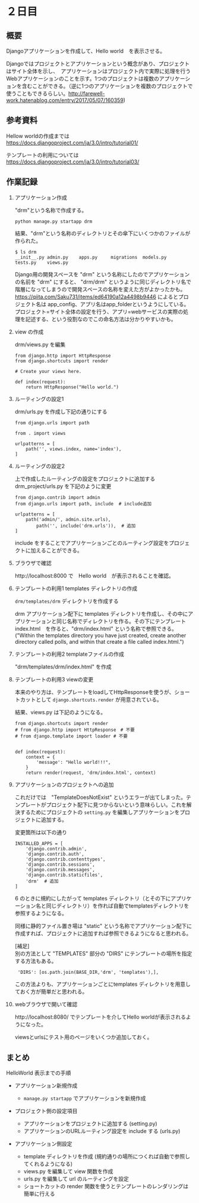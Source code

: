 # ２日目

## 概要
Djangoアプリケーションを作成して、Hello world　を表示させる。

Djangoではプロジェクトとアプリケーションという概念があり、プロジェクトはサイト全体を示し、　アプリケーションはプロジェクト内で実際に処理を行うWebアプリケーションのことを示す。1つのプロジェクトは複数のアプリケーションを含むことができる。（逆に1つのアプリケーションを複数のプロジェクトで使うこともできるらしい。http://farewell-work.hatenablog.com/entry/2017/05/07/160359)

## 参考資料

Hellow worldの作成までは https://docs.djangoproject.com/ja/3.0/intro/tutorial01/ 


テンプレートの利用については
https://docs.djangoproject.com/ja/3.0/intro/tutorial03/


## 作業記録
1. アプリケーション作成

    "drm"という名称で作成する。
    ```
    python manage.py startapp drm
    ```
    結果、"drm"という名称のディレクトリとその傘下にいくつかのファイルが作られた。
    ```
    $ ls drm
    __init__.py admin.py    apps.py     migrations  models.py   tests.py    views.py
    ```

    Django用の開発スペースを "drm" という名称にしたのでアプリケーションの名前を "drm" にすると、 "drm/drm" というように同じディレクトリ名で階層になってしまうので開発スペースの名称を変えた方がよかったかも。  
    https://qiita.com/Saku731/items/ed64190a12a4498b9446 によるとプロジェクト名は app_config、アプリ名はapp_folderというようにしている。プロジェクト=サイト全体の設定を行う、アプリ=webサービスの実際の処理を記述する、という役割なのでこの命名方法は分かりやすいかも。

2. view の作成

    drm/views.py を編集
    ```
    from django.http import HttpResponse
    from django.shortcuts import render

    # Create your views here.

    def index(request):
        return HttpResponse("Hello world.")
    ```

3. ルーティングの設定1

    drm/urls.py を作成し下記の通りにする
    ```
    from django.urls import path

    from . import views

    urlpatterns = [
        path('', views.index, name='index'),
    ]
    ```

4. ルーティングの設定2

    上で作成したルーティングの設定をプロジェクトに追加する　　
    drm_project/urls.py を下記のように変更

    ```
    from django.contrib import admin
    from django.urls import path, include  # include追加

    urlpatterns = [
        path('admin/', admin.site.urls),
            path('', include('drm.urls')),  # 追加
    ]
    ```

    include をすることでアプリケーションごとのルーティング設定をプロジェクトに加えることができる。

5. ブラウザで確認

    http://localhost:8000 で　Hello world　が表示されることを確認。

6. テンプレートの利用1 templates ディレクトリの作成

    `drm/templates/drm`  ディレクトリを作成する

    drm アプリケーション配下に templates ディレクトリを作成し、その中にアプリケーションと同じ名称でディレクトリを作る。その下にテンプレート index.html　を作ると、"drm/index.html" という名称で参照できる。("Within the templates directory you have just created, create another directory called polls, and within that create a file called index.html.")  

7. テンプレートの利用2 templateファイルの作成

    "drm/templates/drm/index.html" を作成

8. テンプレートの利用3 viewの変更

    本来のやり方は、テンプレートをloadしてHttpResponseを使うが、ショートカットとして `django.shortcuts.render` が用意されている。

    結果、views.py は下記のようになる。
    ```
    from django.shortcuts import render
    # from django.http import HttpResponse　# 不要
    # from django.template import loader # 不要


    def index(request):
        context = {
            'message': "Hello world!!!",
        }
        return render(request, 'drm/index.html', context)
    ```

9. アプリケーションのプロジェクトへの追加

    これだけでは　"TemplateDoesNotExist" というエラーが出てしまった。テンプレートがプロジェクト配下に見つからないという意味らしい。これを解決するためにプロジェクトの `setting.py` を編集しアプリケーションをプロジェクトに追加する。

    変更箇所は以下の通り
    ```
    INSTALLED_APPS = [
        'django.contrib.admin',
        'django.contrib.auth',
        'django.contrib.contenttypes',
        'django.contrib.sessions',
        'django.contrib.messages',
        'django.contrib.staticfiles',
        'drm'  # 追加
    ]
    ```

    6 のときに規約にしたがって templates ディレクトリ（とその下にアプリケーション名と同じディレクトリ）を作れば自動でtemplatesディレクトリを参照するようになる。

    同様に静的ファイル置き場は "static"  という名称でアプリケーション配下に作成すれば、プロジェクトに追加すれば参照できるようになると思われる。
    

    [補足]  
    別の方法として "TEMPLATES" 部分の "DIRS" にテンプレートの場所を指定する方法もある。
    ```
     'DIRS': [os.path.join(BASE_DIR,'drm', 'templates'),],
    ```
    この方法よりも、アプリケーションごとにtemplates ディレクトリを用意しておく方が簡単だと思われる。

10. webブラウザで開いて確認

    http://localhost:8080/ でテンプレートを介してHello worldが表示されるようになった。

    viewsとurlsにテスト用のページをいくつか追加しておく。

## まとめ

HelloWorld 表示までの手順

- アプリケーション新規作成
    - `manage.py startapp` でアプリケーションを新規作成

- プロジェクト側の設定項目
    - アプリケーションをプロジェクトに追加する (setting.py)
    - アプリケーションのURLルーティング設定を include する (urls.py)

- アプリケーション側設定
    - template ディレクトリを作成 (規約通りの場所につくれば自動で参照してくれるようになる)
    - views.py を編集して view 関数を作成
    - urls.py を編集して url のルーティングを設定
    - ショートカットの render 関数を使うとテンプレートのレンダリングは簡単に行える



